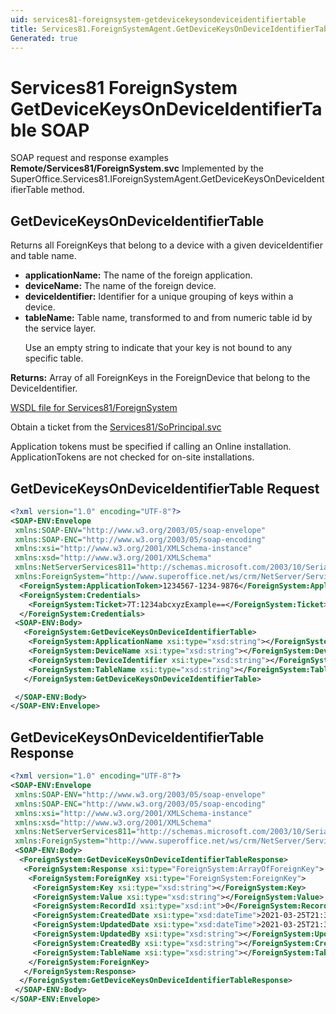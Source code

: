 ```yaml
---
uid: services81-foreignsystem-getdevicekeysondeviceidentifiertable
title: Services81.ForeignSystemAgent.GetDeviceKeysOnDeviceIdentifierTable SOAP
Generated: true
---
```


# Services81 ForeignSystem GetDeviceKeysOnDeviceIdentifierTable SOAP

SOAP request and response examples **Remote/Services81/ForeignSystem.svc**
Implemented by the <see cref="M:SuperOffice.Services81.IForeignSystemAgent.GetDeviceKeysOnDeviceIdentifierTable">SuperOffice.Services81.IForeignSystemAgent.GetDeviceKeysOnDeviceIdentifierTable</see> method.

## GetDeviceKeysOnDeviceIdentifierTable

Returns all ForeignKeys that belong to a device with a given deviceIdentifier and table name.

* **applicationName:** The name of the foreign application.
* **deviceName:** The name of the foreign device.
* **deviceIdentifier:** Identifier for a unique grouping of keys within a device.
* **tableName:** Table name, transformed to and from numeric table id by the service layer.<p />Use an empty string to indicate that your key is not bound to any specific table.

**Returns:** Array of all ForeignKeys in the ForeignDevice that belong to the DeviceIdentifier.


[WSDL file for Services81/ForeignSystem](../Services81-ForeignSystem.md)

Obtain a ticket from the [Services81/SoPrincipal.svc](../SoPrincipal/SoPrincipal.md)

Application tokens must be specified if calling an Online installation. ApplicationTokens are not checked for on-site installations.

## GetDeviceKeysOnDeviceIdentifierTable Request

```xml
<?xml version="1.0" encoding="UTF-8"?>
<SOAP-ENV:Envelope
 xmlns:SOAP-ENV="http://www.w3.org/2003/05/soap-envelope"
 xmlns:SOAP-ENC="http://www.w3.org/2003/05/soap-encoding"
 xmlns:xsi="http://www.w3.org/2001/XMLSchema-instance"
 xmlns:xsd="http://www.w3.org/2001/XMLSchema"
 xmlns:NetServerServices811="http://schemas.microsoft.com/2003/10/Serialization/"
 xmlns:ForeignSystem="http://www.superoffice.net/ws/crm/NetServer/Services81">
  <ForeignSystem:ApplicationToken>1234567-1234-9876</ForeignSystem:ApplicationToken>
  <ForeignSystem:Credentials>
    <ForeignSystem:Ticket>7T:1234abcxyzExample==</ForeignSystem:Ticket>
  </ForeignSystem:Credentials>
 <SOAP-ENV:Body>
   <ForeignSystem:GetDeviceKeysOnDeviceIdentifierTable>
    <ForeignSystem:ApplicationName xsi:type="xsd:string"></ForeignSystem:ApplicationName>
    <ForeignSystem:DeviceName xsi:type="xsd:string"></ForeignSystem:DeviceName>
    <ForeignSystem:DeviceIdentifier xsi:type="xsd:string"></ForeignSystem:DeviceIdentifier>
    <ForeignSystem:TableName xsi:type="xsd:string"></ForeignSystem:TableName>
   </ForeignSystem:GetDeviceKeysOnDeviceIdentifierTable>

 </SOAP-ENV:Body>
</SOAP-ENV:Envelope>

```


## GetDeviceKeysOnDeviceIdentifierTable Response

```xml
<?xml version="1.0" encoding="UTF-8"?>
<SOAP-ENV:Envelope
 xmlns:SOAP-ENV="http://www.w3.org/2003/05/soap-envelope"
 xmlns:SOAP-ENC="http://www.w3.org/2003/05/soap-encoding"
 xmlns:xsi="http://www.w3.org/2001/XMLSchema-instance"
 xmlns:xsd="http://www.w3.org/2001/XMLSchema"
 xmlns:NetServerServices811="http://schemas.microsoft.com/2003/10/Serialization/"
 xmlns:ForeignSystem="http://www.superoffice.net/ws/crm/NetServer/Services81">
 <SOAP-ENV:Body>
  <ForeignSystem:GetDeviceKeysOnDeviceIdentifierTableResponse>
   <ForeignSystem:Response xsi:type="ForeignSystem:ArrayOfForeignKey">
    <ForeignSystem:ForeignKey xsi:type="ForeignSystem:ForeignKey">
     <ForeignSystem:Key xsi:type="xsd:string"></ForeignSystem:Key>
     <ForeignSystem:Value xsi:type="xsd:string"></ForeignSystem:Value>
     <ForeignSystem:RecordId xsi:type="xsd:int">0</ForeignSystem:RecordId>
     <ForeignSystem:CreatedDate xsi:type="xsd:dateTime">2021-03-25T21:34:29Z</ForeignSystem:CreatedDate>
     <ForeignSystem:UpdatedDate xsi:type="xsd:dateTime">2021-03-25T21:34:29Z</ForeignSystem:UpdatedDate>
     <ForeignSystem:UpdatedBy xsi:type="xsd:string"></ForeignSystem:UpdatedBy>
     <ForeignSystem:CreatedBy xsi:type="xsd:string"></ForeignSystem:CreatedBy>
     <ForeignSystem:TableName xsi:type="xsd:string"></ForeignSystem:TableName>
    </ForeignSystem:ForeignKey>
   </ForeignSystem:Response>
  </ForeignSystem:GetDeviceKeysOnDeviceIdentifierTableResponse>
 </SOAP-ENV:Body>
</SOAP-ENV:Envelope>

```

